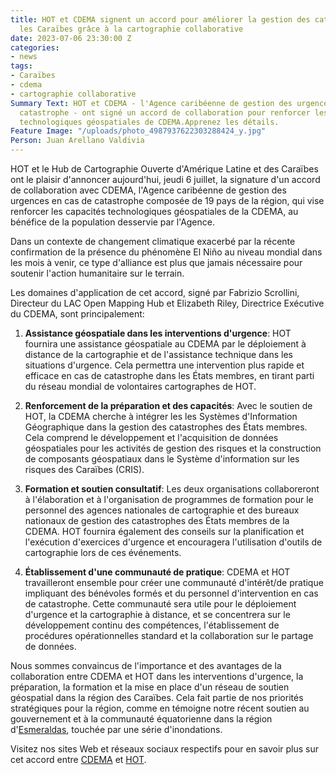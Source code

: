 ```yaml
---
title: HOT et CDEMA signent un accord pour améliorer la gestion des catastrophes dans
  les Caraïbes grâce à la cartographie collaborative
date: 2023-07-06 23:30:00 Z
categories:
- news
tags:
- Caraïbes
- cdema
- cartographie collaborative
Summary Text: HOT et CDEMA - l'Agence caribéenne de gestion des urgences en cas de
  catastrophe - ont signé un accord de collaboration pour renforcer les capacités
  technologiques géospatiales de CDEMA.Apprenez les détails.
Feature Image: "/uploads/photo_4987937622303288424_y.jpg"
Person: Juan Arellano Valdivia
---
```


HOT et le Hub de Cartographie Ouverte d'Amérique Latine et des Caraïbes ont le plaisir d'annoncer aujourd'hui, jeudi 6 juillet, la signature d'un accord de collaboration avec CDEMA, l'Agence caribéenne de gestion des urgences en cas de catastrophe composée de 19 pays de la région, qui vise renforcer les capacités technologiques géospatiales de la CDEMA, au bénéfice de la population desservie par l'Agence.

Dans un contexte de changement climatique exacerbé par la récente confirmation de la présence du phénomène El Niño au niveau mondial dans les mois à venir, ce type d'alliance est plus que jamais nécessaire pour soutenir l'action humanitaire sur le terrain.

Les domaines d'application de cet accord, signé par Fabrizio Scrollini, Directeur du LAC Open Mapping Hub et Elizabeth Riley, Directrice Exécutive du CDEMA, sont principalement:

1. **Assistance géospatiale dans les interventions d'urgence**: HOT fournira une assistance géospatiale au CDEMA par le déploiement à distance de la cartographie et de l'assistance technique dans les situations d'urgence. Cela permettra une intervention plus rapide et efficace en cas de catastrophe dans les États membres, en tirant parti du réseau mondial de volontaires cartographes de HOT.

2. **Renforcement de la préparation et des capacités**: Avec le soutien de HOT, la CDEMA cherche à intégrer les  les Systèmes d'Information Géographique dans la gestion des catastrophes des États membres. Cela comprend le développement et l'acquisition de données géospatiales pour les activités de gestion des risques et la construction de composants géospatiaux dans le Système d'information sur les risques des Caraïbes (CRIS).

3. **Formation et soutien consultatif**: Les deux organisations collaboreront à l'élaboration et à l'organisation de programmes de formation pour le personnel des agences nationales de cartographie et des bureaux nationaux de gestion des catastrophes des États membres de la CDEMA. HOT fournira également des conseils sur la planification et l'exécution d'exercices d'urgence et encouragera l'utilisation d'outils de cartographie lors de ces événements.

4. **Établissement d'une communauté de pratique**: CDEMA et HOT travailleront ensemble pour créer une communauté d'intérêt/de pratique impliquant des bénévoles formés et du personnel d'intervention en cas de catastrophe. Cette communauté sera utile pour le déploiement d'urgence et la cartographie à distance, et se concentrera sur le développement continu des compétences, l'établissement de procédures opérationnelles standard et la collaboration sur le partage de données.

Nous sommes convaincus de l'importance et des avantages de la collaboration entre CDEMA et HOT dans les interventions d'urgence, la préparation, la formation et la mise en place d'un réseau de soutien géospatial dans la région des Caraïbes. Cela fait partie de nos priorités stratégiques pour la région, comme en témoigne notre récent soutien au gouvernement et à la communauté équatorienne dans la région d'[Esmeraldas](https://twitter.com/hotosm/status/1674086162045050881), touchée par une série d'inondations.

Visitez nos sites Web et réseaux sociaux respectifs pour en savoir plus sur cet accord entre [CDEMA](https://www.cdema.org/) et [HOT](https://www.hotosm.org/).